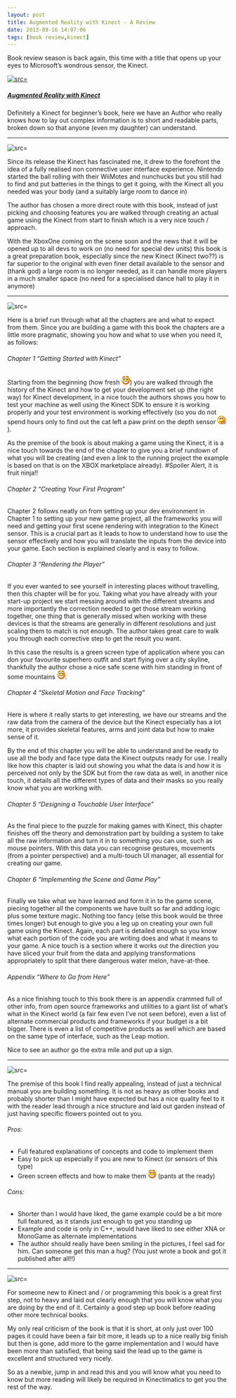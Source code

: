 ```yaml
---
layout: post
title: Augmented Reality with Kinect - A Review
date: 2013-09-16 14:07:06
tags: [book review,kinect]
---
```


Book review season is back again, this time with a title that opens up your eyes to Microsoft’s wondrous sensor, the Kinect.

[![ src=]()](http://www.packtpub.com/augmented-reality-with-microsoft-kinect/book)

 

##### [Augmented Reality with Kinect](http://www.packtpub.com/augmented-reality-with-microsoft-kinect/book)

Definitely a Kinect for beginner’s book, here we have an Author who really knows how to lay out complex information is to short and readable parts, broken down so that anyone (even my daughter) can understand.

* * *

![src=]()

Since its release the Kinect has fascinated me, it drew to the forefront the idea of a fully realised non connective user interface experience.  Nintendo started the ball rolling with their WiiMotes and nunchucks but you still had to find and put batteries in the things to get it going, with the Kinect all you needed was your body (and a suitably large room to dance in)

The author has chosen a more direct route with this book, instead of just picking and choosing features you are walked through creating an actual game using the Kinect from start to finish which is a very nice touch / approach.

 

With the XboxOne coming on the scene soon and the news that it will be opened up to all devs to work on (no need for special dev units) this book is a great preparation book, especially since the new Kinect (Kinect two??) is far superior to the original with even finer detail available to the sensor and (thank god) a large room is no longer needed, as it can handle more players in a much smaller space (no need for a specialised dance hall to play it in anymore)

* * *

![src=]()

Here is a brief run through what all the chapters are and what to expect from them.  Since you are building a game with this book the chapters are a little more pragmatic, showing you how and what to use when you need it, as follows:

###### Chapter 1 “Getting Started with Kinect”

Starting from the beginning (how fresh ![Open-mouthed smile](/assets/img/wordpress/2013/09/wlEmoticon-openmouthedsmile1.png)) you are walked through the history of the Kinect and how to get your development set up (the right way) for Kinect development, in a nice touch the authors shows you how to test your machine as well using the Kinect SDK to ensure it is working properly and your test environment is working effectively (so you do not spend hours only to find out the cat left a paw print on the depth sensor ![Smile with tongue out](/assets/img/wordpress/2013/09/wlEmoticon-smilewithtongueout.png)).

As the premise of the book is about making a game using the Kinect, it is a nice touch towards the end of the chapter to give you a brief rundown of what you will be creating (and even a link to the running project the example is based on that is on the XBOX marketplace already). #Spoiler Alert, it is fruit ninja!!

###### Chapter 2 “Creating Your First Program”

Chapter 2 follows neatly on from setting up your dev environment in Chapter 1 to setting up your new game project, all the frameworks you will need and getting your first scene rendering with integration to the Kinect sensor.  This is a crucial part as it leads to how to understand how to use the sensor effectively and how you will translate the inputs from the device into your game.  Each section is explained clearly and is easy to follow.

###### Chapter 3 “Rendering the Player”

If you ever wanted to see yourself in interesting places without travelling, then this chapter will be for you.  Taking what you have already with your start-up project we start messing around with the different streams and more importantly the correction needed to get those stream working together, one thing that is generally missed when working with these devices is that the streams are generally in different resolutions and just scaling them to match is not enough.  The author takes great care to walk you through each corrective step to get the result you want.

In this case the results is a green screen type of application where you can don your favourite superhero outfit and start flying over a city skyline, thankfully the author chose a nice safe scene with him standing in front of some mountains ![Open-mouthed smile](/assets/img/wordpress/2013/09/wlEmoticon-openmouthedsmile1.png).

###### Chapter 4 “Skeletal Motion and Face Tracking”

Here is where it really starts to get interesting, we have our streams and the raw data from the camera of the device but the Kinect especially has a lot more, it provides skeletal features, arms and joint data but how to make sense of it.

By the end of this chapter you will be able to understand and be ready to use all the body and face type data the Kinect outputs ready for use.  I really like how this chapter is laid out showing you what the data is and how it is perceived not only by the SDK but from the raw data as well, in another nice touch, it details all the different types of data and their masks so you really know what you are working with.

###### Chapter 5 “Designing a Touchable User Interface”

As the final piece to the puzzle for making games with Kinect, this chapter finishes off the theory and demonstration part by building a system to take all the raw information and turn it in to something you can use, such as mouse pointers. With this data you can recognise gestures, movements (from a pointer perspective) and a multi-touch UI manager, all essential for creating our game.

###### Chapter 6 “Implementing the Scene and Game Play”

Finally we take what we have learned and form it in to the game scene, piecing together all the components we have built so far and adding logic plus some texture magic.  Nothing too fancy (else this book would be three times longer) but enough to give you a leg up on creating your own full game using the Kinect.  Again, each part is detailed enough so you know what each portion of the code you are writing does and what it means to your game.  A nice touch is a section where it works out the direction you have sliced your fruit from the data and applying transformations appropriately to split that there dangerous water melon, have-at-thee.

###### Appendix “Where to Go from Here”

As a nice finishing touch to this book there is an appendix crammed full of other info, from open source frameworks and utilities to a giant list of what’s what in the Kinect world (a fair few even I’ve not seen before), even a list of alternate commercial products and frameworks if your budget is a bit bigger. There is even a list of competitive products as well which are based on the same type of interface, such as the Leap motion.

Nice to see an author go the extra mile and put up a sign.

* * *

![src=]()

The premise of this book I find really appealing, instead of just a technical manual you are building something.  It is not as heavy as other books and probably shorter than I might have expected but has a nice quality feel to it with the reader lead through a nice structure and laid out garden instead of just having specific flowers pointed out to you.

###### Pros:

- Full featured explanations of concepts and code to implement them
- Easy to pick up especially if you are new to Kinect (or sensors of this type)
- Green screen effects and how to make them ![Open-mouthed smile](/assets/img/wordpress/2013/09/wlEmoticon-openmouthedsmile1.png) (pants at the ready)

###### Cons:

- Shorter than I would have liked, the game example could be a bit more full featured, as it stands just enough to get you standing up
- Example and code is only in C++, would have liked to see either XNA or MonoGame as alternate implementations
- The author should really have been smiling in the pictures, I feel sad for him. Can someone get this man a hug? (You just wrote a book and got it published after all!!)

* * *

![src=]()

For someone new to Kinect and / or programming this book is a great first step, not to heavy and laid out clearly enough that you will know what you are doing by the end of it.  Certainly a good step up book before reading other more technical books.

My only real criticism of the book is that it is short, at only just over 100 pages it could have been a fair bit more, it leads up to a nice really big finish but then is gone, add more to the game implementation and I would have been more than satisfied, that being said the lead up to the game is excellent and structured very nicely.

 

So as a newbie, jump in and read this and you will know what you need to know but more reading will likely be required in Kinectimatics to get you the rest of the way.

